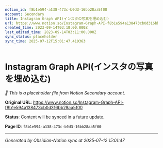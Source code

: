 ```yaml
---
notion_id: f8b1e594-a138-473c-b0d3-16bb28aa5f00
account: Secondary
title: Instagram Graph API(インスタの写真を埋め込む)
url: https://www.notion.so/Instagram-Graph-API-f8b1e594a138473cb0d316bb28aa5f00
created_time: 2023-09-14T03:10:00.000Z
last_edited_time: 2023-09-14T03:11:00.000Z
sync_status: placeholder
sync_time: 2025-07-12T15:01:47.419363
---
```


# Instagram Graph API(インスタの写真を埋め込む)

*🔄 This is a placeholder file from Notion Secondary account.*

**Original URL**: https://www.notion.so/Instagram-Graph-API-f8b1e594a138473cb0d316bb28aa5f00

**Status**: Content will be synced in a future update.

**Page ID**: `f8b1e594-a138-473c-b0d3-16bb28aa5f00`

---

*Generated by Obsidian-Notion sync at 2025-07-12 15:01:47*
